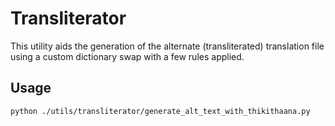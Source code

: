 # Transliterator

This utility aids the generation of the alternate (transliterated) translation file
using a custom dictionary swap with a few rules applied.

## Usage

```shell
python ./utils/transliterator/generate_alt_text_with_thikithaana.py
```